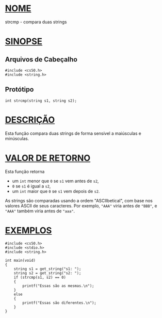# [NOME](#nome)

strcmp - compara duas strings

# [SINOPSE](#sinopse)

## Arquivos de Cabeçalho

    #include <cs50.h>
    #include <string.h>

## Protótipo

    int strcmp(string s1, string s2);

# [DESCRIÇÃO](#descrição)

Esta função compara duas strings de forma sensível a maiúsculas e minúsculas.

# [VALOR DE RETORNO](#valor-de-retorno)

Esta função retorna

- um `int` menor que `0` se `s1` vem antes de `s2`,
- `0` se `s1` é igual a `s2`,
- um `int` maior que `0` se `s1` vem depois de `s2`.

As strings são comparadas usando a ordem "ASCIIbetical", com base nos valores ASCII de seus caracteres. Por exemplo, `"AAA"` viria antes de `"BBB"`, e `"AAA"` também viria antes de `"aaa"`.

# [EXEMPLOS](#exemplos)

    #include <cs50.h>
    #include <stdio.h>
    #include <string.h>

    int main(void)
    {
        string s1 = get_string("s1: ");
        string s2 = get_string("s2: ");
        if (strcmp(s1, s2) == 0)
        {
            printf("Essas são as mesmas.\n");
        }
        else
        {
            printf("Essas são diferentes.\n");
        }
    }
